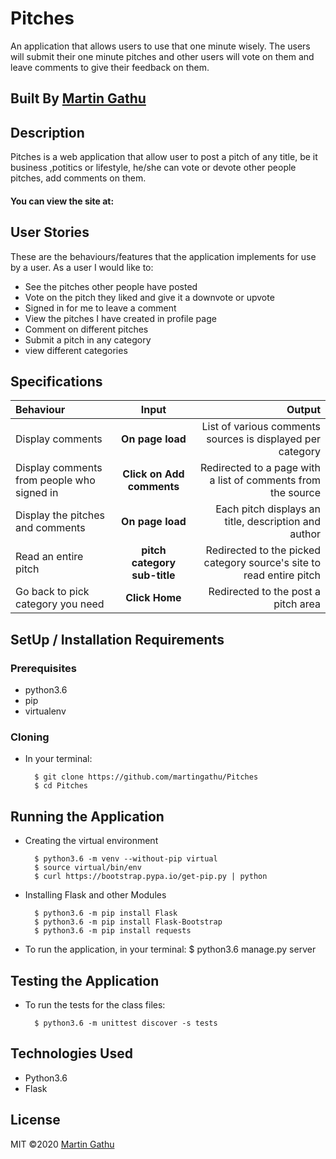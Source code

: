 # Pitches
An application that allows users to use that one minute wisely. The users will submit their one minute pitches and other users will vote on them and leave comments to give their feedback on them.   

## Built By [Martin Gathu](https://github.com/martingathu/)

## Description
Pitches is a web application that allow user to post a pitch of any title, be it business ,potitics or lifestyle, he/she can vote or devote other people pitches, add comments on them.

#### You can view the site at: 

## User Stories
These are the behaviours/features that the application implements for use by a user. As a user I would like to:

* See the pitches other people have posted
* Vote on the pitch they liked and give it a downvote or upvote
* Signed in for me to leave a comment
* View the pitches I have created in profile page
* Comment on different pitches
* Submit a pitch in any category
* view different categories


## Specifications
| Behaviour                                  |            Input             |                                                               Output |
| :----------------------------------------- | :--------------------------: | -------------------------------------------------------------------: |
| Display comments                           |       **On page load**       |           List of various comments sources is displayed per category |
| Display comments from people who signed in |  **Click on Add comments**   |         Redirected to a page with a list of comments from the source |
| Display the pitches and comments           |       **On page load**       |                 Each pitch displays an title, description and author |
| Read an entire pitch                       | **pitch category sub-title** | Redirected to the picked category source's site to read entire pitch |
| Go back to pick category you need          |        **Click Home**        |                                  Redirected to the post a pitch area |
## SetUp / Installation Requirements
### Prerequisites
* python3.6
* pip
* virtualenv

### Cloning
* In your terminal:
        
        $ git clone https://github.com/martingathu/Pitches
        $ cd Pitches

## Running the Application
* Creating the virtual environment

        $ python3.6 -m venv --without-pip virtual
        $ source virtual/bin/env
        $ curl https://bootstrap.pypa.io/get-pip.py | python 
        
* Installing Flask and other Modules

        $ python3.6 -m pip install Flask
        $ python3.6 -m pip install Flask-Bootstrap
        $ python3.6 -m pip install requests
        
        
* To run the application, in your terminal:
        $ python3.6 manage.py server

## Testing the Application
* To run the tests for the class files:

        $ python3.6 -m unittest discover -s tests
   
## Technologies Used
* Python3.6
* Flask


## License
MIT &copy;2020 [Martin Gathu](https://github.com/martingathu/)
